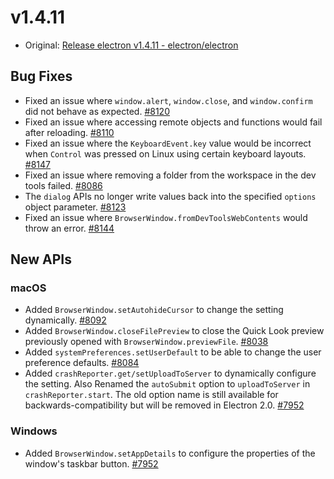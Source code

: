 # v1.4.11

* Original: [Release electron v1.4.11 - electron/electron](https://github.com/electron/electron/releases/tag/v1.4.11)

## Bug Fixes

* Fixed an issue where `window.alert`, `window.close`, and `window.confirm` did not behave as expected. [#8120](https://github.com/electron/electron/pull/8120)
* Fixed an issue where accessing remote objects and functions would fail after reloading. [#8110](https://github.com/electron/electron/pull/8110)
* Fixed an issue where the `KeyboardEvent.key` value would be incorrect when `Control` was pressed on Linux using certain keyboard layouts. [#8147](https://github.com/electron/electron/pull/8147)
* Fixed an issue where removing a folder from the workspace in the dev tools failed. [#8086](https://github.com/electron/electron/pull/8086)
* The `dialog` APIs no longer write values back into the specified `options` object parameter. [#8123](https://github.com/electron/electron/pull/8123)
* Fixed an issue where `BrowserWindow.fromDevToolsWebContents` would throw an error. [#8144](https://github.com/electron/electron/pull/8144)

## New APIs

### macOS

* Added `BrowserWindow.setAutohideCursor` to change the setting dynamically.  [#8092](https://github.com/electron/electron/pull/8092)
* Added `BrowserWindow.closeFilePreview` to close the Quick Look preview previously opened with `BrowserWindow.previewFile`. [#8038](https://github.com/electron/electron/pull/8038)
* Added `systemPreferences.setUserDefault` to be able to change the user preference defaults. [#8084](https://github.com/electron/electron/pull/8084)
* Added `crashReporter.get/setUploadToServer` to dynamically configure the setting. Also Renamed the `autoSubmit` option to `uploadToServer` in `crashReporter.start`. The old option name is still available for backwards-compatibility but will be removed in Electron 2.0. [#7952](https://github.com/electron/electron/pull/7952)

### Windows

* Added `BrowserWindow.setAppDetails` to configure the properties of the window's taskbar button. [#7952](https://github.com/electron/electron/pull/7952)
